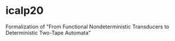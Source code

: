 # icalp20
Formalization of "From Functional Nondeterministic Transducers to Deterministic Two-Tape Automata"
